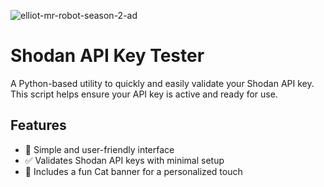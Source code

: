 
![elliot-mr-robot-season-2-ad](https://github.com/user-attachments/assets/f6f79d00-4239-43ba-a3a3-d09bbe7c91d5)





# Shodan API Key Tester

A Python-based utility to quickly and easily validate your Shodan API key. This script helps ensure your API key is active and ready for use.

## Features

- 🚀 Simple and user-friendly interface
- ✅ Validates Shodan API keys with minimal setup
- 🐾 Includes a fun Cat banner for a personalized touch
